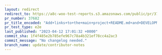 ```yaml
---
layout: redirect
redirect_to: https://a8c-woo-test-reports.s3.amazonaws.com/public/pr/37682/e2e/index.html
pr_number: 37682
pr_title_encoded: "Add+links+to+the+main+project+README.md+and+DEVELOPMENT.md+guides."
pr_test_type: e2e
last_published: "2023-04-12 17:01:32 +0000"
commit_sha: 1f4f485e2b785efe967c78a4b321ef78cc4a2ac3
commit_message: "No changelog needed."
branch_name: update/contributor-notes
---
```


